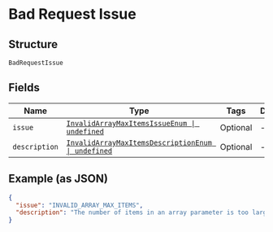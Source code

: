 
# Bad Request Issue

## Structure

`BadRequestIssue`

## Fields

| Name | Type | Tags | Description |
|  --- | --- | --- | --- |
| `issue` | [`InvalidArrayMaxItemsIssueEnum \| undefined`](../../doc/models/invalid-array-max-items-issue-enum.md) | Optional | - |
| `description` | [`InvalidArrayMaxItemsDescriptionEnum \| undefined`](../../doc/models/invalid-array-max-items-description-enum.md) | Optional | - |

## Example (as JSON)

```json
{
  "issue": "INVALID_ARRAY_MAX_ITEMS",
  "description": "The number of items in an array parameter is too large."
}
```

